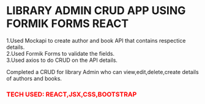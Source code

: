 <h1>LIBRARY ADMIN CRUD APP USING FORMIK FORMS REACT</h1>

1.Used Mockapi to create author and book API that contains respectice details.<br>
2.Used Formik Forms to validate the fields.<br>
3.Used axios to do CRUD on the API details.<br>

Completed a CRUD for library Admin who can view,edit,delete,create details of authors and books.

<h3 style="color:red">TECH USED: REACT,JSX,CSS,BOOTSTRAP</h3>
